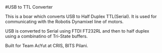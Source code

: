 #USB to TTL Converter

This is a boar which converts USB to Half Duplex TTL(Serial). It is used for communicating with the Robotis Dynamixel line of motors. 

USB is converted to Serial using FTDI FT232RL and then to half duplex using a combinatino of Tri-State buffers.

Built for Team AcYut at CRIS, BITS Pilani.

